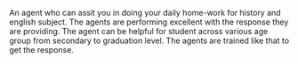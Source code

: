 An agent who can assit you in doing your daily home-work for history and english subject.
The agents are performing excellent with the response they are providing.
The agent can be helpful for student across various age group from secondary to graduation level.
The agents are trained like that to get the response.
